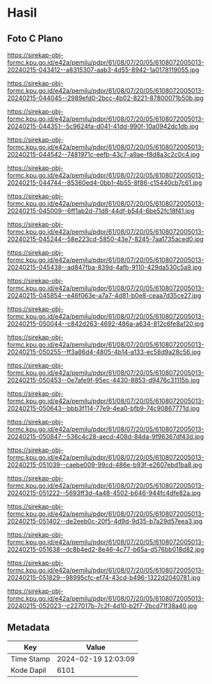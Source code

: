 # Hasil

## Foto C Plano

https://sirekap-obj-formc.kpu.go.id/e42a/pemilu/pdpr/61/08/07/20/05/6108072005013-20240215-043412--a8315307-aab3-4d55-8942-1a0178119055.jpg

https://sirekap-obj-formc.kpu.go.id/e42a/pemilu/pdpr/61/08/07/20/05/6108072005013-20240215-044045--2989efd0-2bcc-4b02-8221-87800071b50b.jpg

https://sirekap-obj-formc.kpu.go.id/e42a/pemilu/pdpr/61/08/07/20/05/6108072005013-20240215-044351--5c9624fa-d041-41dd-990f-10a0942dc1db.jpg

https://sirekap-obj-formc.kpu.go.id/e42a/pemilu/pdpr/61/08/07/20/05/6108072005013-20240215-044542--7481971c-eefb-43c7-a9ae-f8d8a3c2c0c4.jpg

https://sirekap-obj-formc.kpu.go.id/e42a/pemilu/pdpr/61/08/07/20/05/6108072005013-20240215-044744--85360ed4-0bb1-4b55-8f86-c15440cb7c61.jpg

https://sirekap-obj-formc.kpu.go.id/e42a/pemilu/pdpr/61/08/07/20/05/6108072005013-20240215-045009--6ff1ab2d-71d8-44df-b544-6be52fc18f41.jpg

https://sirekap-obj-formc.kpu.go.id/e42a/pemilu/pdpr/61/08/07/20/05/6108072005013-20240215-045244--58e223cd-5850-43e7-8245-7aa1735aced0.jpg

https://sirekap-obj-formc.kpu.go.id/e42a/pemilu/pdpr/61/08/07/20/05/6108072005013-20240215-045438--ad847fba-839d-4afb-9110-429da530c5a9.jpg

https://sirekap-obj-formc.kpu.go.id/e42a/pemilu/pdpr/61/08/07/20/05/6108072005013-20240215-045854--e46f063e-a7a7-4d81-b0e8-ceaa7d35ce27.jpg

https://sirekap-obj-formc.kpu.go.id/e42a/pemilu/pdpr/61/08/07/20/05/6108072005013-20240215-050044--c842d263-4692-486a-a634-812c6fe8af20.jpg

https://sirekap-obj-formc.kpu.go.id/e42a/pemilu/pdpr/61/08/07/20/05/6108072005013-20240215-050255--ff3a86d4-4805-4b14-a133-ec58d9a28c56.jpg

https://sirekap-obj-formc.kpu.go.id/e42a/pemilu/pdpr/61/08/07/20/05/6108072005013-20240215-050453--0e7afe9f-95ec-4430-8853-d9476c31115b.jpg

https://sirekap-obj-formc.kpu.go.id/e42a/pemilu/pdpr/61/08/07/20/05/6108072005013-20240215-050643--bbb3f114-77e9-4ea0-bfb9-74c90867771d.jpg

https://sirekap-obj-formc.kpu.go.id/e42a/pemilu/pdpr/61/08/07/20/05/6108072005013-20240215-050847--536c4c28-aecd-408d-84da-9f96367df43d.jpg

https://sirekap-obj-formc.kpu.go.id/e42a/pemilu/pdpr/61/08/07/20/05/6108072005013-20240215-051039--caebe009-99cd-486e-b93f-e2607ebd1ba8.jpg

https://sirekap-obj-formc.kpu.go.id/e42a/pemilu/pdpr/61/08/07/20/05/6108072005013-20240215-051222--5693ff3d-4a48-4502-b646-944fc4dfe82a.jpg

https://sirekap-obj-formc.kpu.go.id/e42a/pemilu/pdpr/61/08/07/20/05/6108072005013-20240215-051402--de2eeb0c-20f5-4d9d-9d35-b7a29d57eea3.jpg

https://sirekap-obj-formc.kpu.go.id/e42a/pemilu/pdpr/61/08/07/20/05/6108072005013-20240215-051638--dc8b4ed2-8e46-4c77-b65a-d576bb018d82.jpg

https://sirekap-obj-formc.kpu.go.id/e42a/pemilu/pdpr/61/08/07/20/05/6108072005013-20240215-051829--98995cfc-ef74-43cd-b496-1322d2040781.jpg

https://sirekap-obj-formc.kpu.go.id/e42a/pemilu/pdpr/61/08/07/20/05/6108072005013-20240215-052023--c227017b-7c2f-4d10-b2f7-2bcd71f38a40.jpg


## Metadata

| Key        | Value               |
| ---------- | ------------------- |
| Time Stamp | 2024-02-19 12:03:09 |
| Kode Dapil | 6101                |



